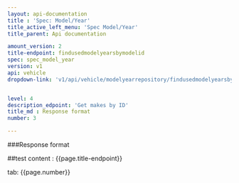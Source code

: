 ```yaml
---
layout: api-documentation
title : 'Spec: Model/Year'
title_active_left_menu: 'Spec Model/Year'
title_parent: Api documentation

amount_version: 2
title-endpoint: findusedmodelyearsbymodelid
spec: spec_model_year
version: v1
api: vehicle
dropdown-link: 'v1/api/vehicle/modelyearrepository/findusedmodelyearsbymodelid'


level: 4
description_edpoint: 'Get makes by ID'
title_md : Response format
number: 3

---
```


###Response format

##test content : {{page.title-endpoint}} 

tab: {{page.number}}